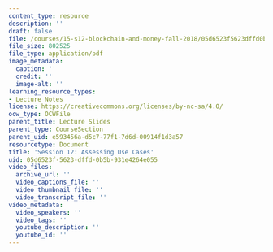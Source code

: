 ```yaml
---
content_type: resource
description: ''
draft: false
file: /courses/15-s12-blockchain-and-money-fall-2018/05d6523f5623dffd0b5b931e4264e055_MIT15_S12F18_ses12.pdf
file_size: 802525
file_type: application/pdf
image_metadata:
  caption: ''
  credit: ''
  image-alt: ''
learning_resource_types:
- Lecture Notes
license: https://creativecommons.org/licenses/by-nc-sa/4.0/
ocw_type: OCWFile
parent_title: Lecture Slides
parent_type: CourseSection
parent_uid: e593456a-d5c7-77f1-7d6d-00914f1d3a57
resourcetype: Document
title: 'Session 12: Assessing Use Cases'
uid: 05d6523f-5623-dffd-0b5b-931e4264e055
video_files:
  archive_url: ''
  video_captions_file: ''
  video_thumbnail_file: ''
  video_transcript_file: ''
video_metadata:
  video_speakers: ''
  video_tags: ''
  youtube_description: ''
  youtube_id: ''
---
```

